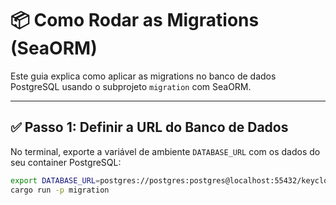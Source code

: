 # 📦 Como Rodar as Migrations (SeaORM)

Este guia explica como aplicar as migrations no banco de dados PostgreSQL usando o subprojeto `migration` com SeaORM.

---

## ✅ Passo 1: Definir a URL do Banco de Dados

No terminal, exporte a variável de ambiente `DATABASE_URL` com os dados do seu container PostgreSQL:

```bash
export DATABASE_URL=postgres://postgres:postgres@localhost:55432/keycloak
cargo run -p migration
